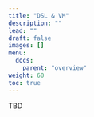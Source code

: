 ```yaml
---
title: "DSL & VM"
description: ""
lead: ""
draft: false
images: []
menu:
  docs:
    parent: "overview"
weight: 60
toc: true
---
```


TBD
